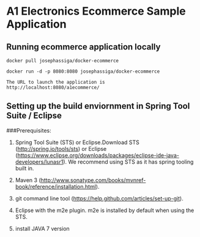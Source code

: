 # A1 Electronics Ecommerce Sample Application

## Running ecommerce application locally

	docker pull josephassiga/docker-ecommerce

	docker run -d -p 8080:8080 josephassiga/docker-ecommerce

    The URL to launch the application is http://localhost:8080/a1ecommerce/

## Setting up the build enviornment in Spring Tool Suite / Eclipse

###Prerequisites:
1)	Spring Tool Suite (STS) or Eclipse.Download STS (http://spring.io/tools/sts) or Eclipse (https://www.eclipse.org/downloads/packages/eclipse-ide-java-developers/lunasr1). We recommend using STS as it has spring tooling built in. 

2)	Maven 3 (http://www.sonatype.com/books/mvnref-book/reference/installation.html). 

3)	git command line tool (https://help.github.com/articles/set-up-git).

4)	Eclipse with the m2e plugin. m2e is installed by default when using the STS.

5) install JAVA 7 version

